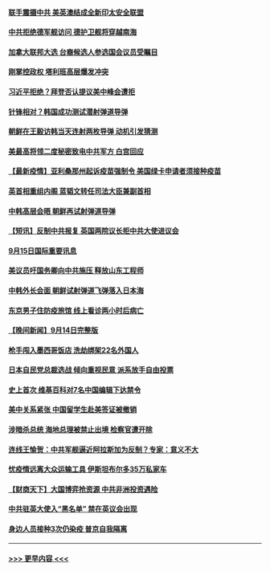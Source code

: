 #### [联手震摄中共 美英澳结成全新印太安全联盟](../pages/prog202/a103217331.md?t=09160702) 
#### [中共拒绝德军舰访问 德护卫舰将穿越南海](../pages/prog202/a103217300.md?t=09160702) 
#### [加拿大联邦大选 台裔候选人参选国会议员受瞩目](../pages/prog202/a103217279.md?t=09160702) 
#### [刚掌控政权  塔利班高层爆发冲突](../pages/prog202/a103217245.md?t=09160702) 
#### [习近平拒绝？拜登否认提议美中峰会遭拒](../pages/prog202/a103217263.md?t=09160702) 
#### [针锋相对？韩国成功测试潜射弹道导弹](../pages/prog202/a103217238.md?t=09160702) 
#### [朝鲜在王毅访韩当天连射两枚导弹 动机引发猜测](../pages/prog202/a103217204.md?t=09160702) 
#### [美最高将领二度秘密致电中共军方 白宫回应](../pages/prog202/a103217071.md?t=09160702) 
#### [【最新疫情】亚利桑那州起诉疫苗强制令 美国绿卡申请者须接种疫苗](../pages/prog202/a103217095.md?t=09160702) 
#### [英首相重组内阁 蓝韬文转任司法大臣兼副首相](../pages/prog202/a103217003.md?t=09160702) 
#### [中韩高层会晤 朝鲜再试射弹道导弹](../pages/prog202/a103217042.md?t=09160702) 
#### [【短讯】反制中共报复 英国两院议长拒中共大使进议会](../pages/prog202/a103217010.md?t=09160702) 
#### [9月15日国际重要讯息](../pages/prog202/a103216875.md?t=09160702) 
#### [美议员吁国务卿向中共施压 释放山东工程师](../pages/prog202/a103216794.md?t=09160702) 
#### [中韩外长会面 朝鲜试射弹道飞弹落入日本海](../pages/prog202/a103216720.md?t=09160702) 
#### [东京男子住防疫旅馆 线上看诊两小时后病亡](../pages/prog202/a103216698.md?t=09160702) 
#### [【晚间新闻】9月14日完整版](../pages/prog202/a103216588.md?t=09160702) 
#### [枪手闯入墨西哥饭店 洗劫绑架22名外国人](../pages/prog202/a103216656.md?t=09160702) 
#### [日本自民党总裁选战 倾向重视民意 派系放手自由投票](../pages/prog202/a103216616.md?t=09160702) 
#### [史上首次 维基百科对7名中国编辑下达禁令](../pages/prog202/a103216606.md?t=09160702) 
#### [美中关系紧张 中国留学生赴美签证被撤销](../pages/prog202/a103216567.md?t=09160702) 
#### [涉暗杀总统 海地总理被禁止出境 检察官遭开除](../pages/prog202/a103216556.md?t=09160702) 
#### [连线王愉贺：中共军舰逼近阿拉斯加为反制？专家：意义不大](../pages/prog202/a103216460.md?t=09160702) 
#### [忧疫情远离大众运输工具 伊斯坦布尔多35万私家车](../pages/prog202/a103216529.md?t=09160702) 
#### [【财商天下】大国博弈抢资源 中共非洲投资遇险](../pages/prog202/a103216492.md?t=09160702) 
#### [中共驻英大使入“黑名单” 禁在英议会出现](../pages/prog202/a103216250.md?t=09160702) 
#### [身边人员接种3次仍染疫 普京自我隔离](../pages/prog202/a103216353.md?t=09160702) 

----
#### [ >>> 更早内容 <<< ](../indexes/prog202-earlier.md)
